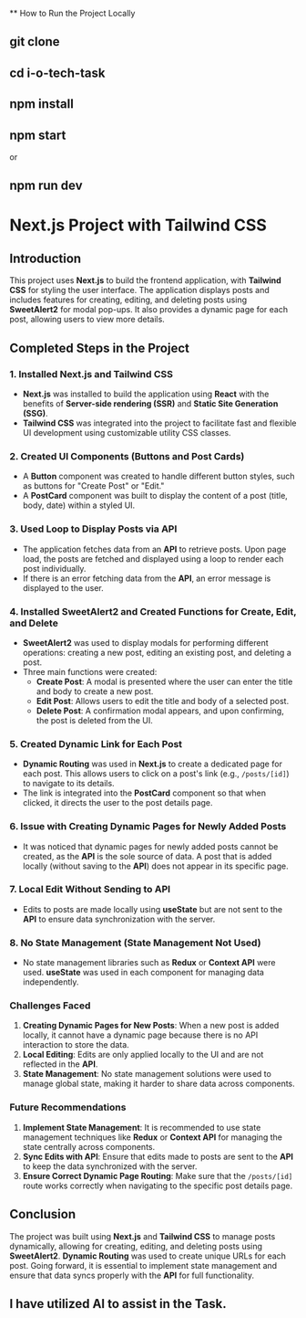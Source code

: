 
** How to Run the Project Locally

## git clone [<repository-url>](https://github.com/amrataabdallh/i-o-tech-task)

## cd i-o-tech-task

## npm install

## npm start

or 

## npm run dev


# Next.js Project with Tailwind CSS

## Introduction

This project uses **Next.js** to build the frontend application, with **Tailwind CSS** for styling the user interface. The application displays posts and includes features for creating, editing, and deleting posts using **SweetAlert2** for modal pop-ups. It also provides a dynamic page for each post, allowing users to view more details.

## Completed Steps in the Project

### 1. **Installed Next.js and Tailwind CSS**

- **Next.js** was installed to build the application using **React** with the benefits of **Server-side rendering (SSR)** and **Static Site Generation (SSG)**.
- **Tailwind CSS** was integrated into the project to facilitate fast and flexible UI development using customizable utility CSS classes.

### 2. **Created UI Components (Buttons and Post Cards)**

- A **Button** component was created to handle different button styles, such as buttons for "Create Post" or "Edit."
- A **PostCard** component was built to display the content of a post (title, body, date) within a styled UI.

### 3. **Used Loop to Display Posts via API**

- The application fetches data from an **API** to retrieve posts. Upon page load, the posts are fetched and displayed using a loop to render each post individually.
- If there is an error fetching data from the **API**, an error message is displayed to the user.

### 4. **Installed SweetAlert2 and Created Functions for Create, Edit, and Delete**

- **SweetAlert2** was used to display modals for performing different operations: creating a new post, editing an existing post, and deleting a post.
- Three main functions were created:
  - **Create Post**: A modal is presented where the user can enter the title and body to create a new post.
  - **Edit Post**: Allows users to edit the title and body of a selected post.
  - **Delete Post**: A confirmation modal appears, and upon confirming, the post is deleted from the UI.

### 5. **Created Dynamic Link for Each Post**

- **Dynamic Routing** was used in **Next.js** to create a dedicated page for each post. This allows users to click on a post's link (e.g., `/posts/[id]`) to navigate to its details.
- The link is integrated into the **PostCard** component so that when clicked, it directs the user to the post details page.

### 6. **Issue with Creating Dynamic Pages for Newly Added Posts**

- It was noticed that dynamic pages for newly added posts cannot be created, as the **API** is the sole source of data. A post that is added locally (without saving to the **API**) does not appear in its specific page.

### 7. **Local Edit Without Sending to API**

- Edits to posts are made locally using **useState** but are not sent to the **API** to ensure data synchronization with the server.

### 8. **No State Management (State Management Not Used)**

- No state management libraries such as **Redux** or **Context API** were used. **useState** was used in each component for managing data independently.

### **Challenges Faced**

1. **Creating Dynamic Pages for New Posts**: When a new post is added locally, it cannot have a dynamic page because there is no API interaction to store the data.
2. **Local Editing**: Edits are only applied locally to the UI and are not reflected in the **API**.
3. **State Management**: No state management solutions were used to manage global state, making it harder to share data across components.

### **Future Recommendations**

1. **Implement State Management**: It is recommended to use state management techniques like **Redux** or **Context API** for managing the state centrally across components.
2. **Sync Edits with API**: Ensure that edits made to posts are sent to the **API** to keep the data synchronized with the server.
3. **Ensure Correct Dynamic Page Routing**: Make sure that the `/posts/[id]` route works correctly when navigating to the specific post details page.

## Conclusion

The project was built using **Next.js** and **Tailwind CSS** to manage posts dynamically, allowing for creating, editing, and deleting posts using **SweetAlert2**. **Dynamic Routing** was used to create unique URLs for each post. Going forward, it is essential to implement state management and ensure that data syncs properly with the **API** for full functionality.


## I have utilized AI to assist in the Task.

